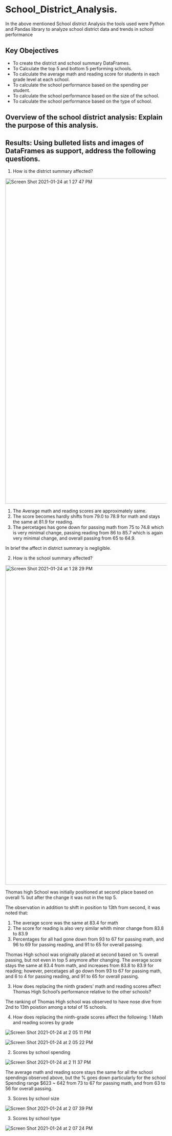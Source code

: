 # School_District_Analysis.
In the above mentioned School district Analysis the tools used were  Python and Pandas library to analyze school district data and trends in school performance
## Key Obejectives 
* To create the district and school summary DataFrames.
* To Calculate the top 5 and bottom 5 performing schools.
* To calculate the average math and reading score for students in each grade level at each school.
* To calculate the school performance based on the spending per student.
* To calculate the school performance based on the size of the school.
* To calculate the school performance based on the type of school.

## Overview of the school district analysis: Explain the purpose of this analysis.

## Results: Using bulleted lists and images of DataFrames as support, address the following questions.

1. How is the district summary affected?


<img width="1015" alt="Screen Shot 2021-01-24 at 1 27 47 PM" src="https://user-images.githubusercontent.com/75267605/105640113-31248580-5e4a-11eb-998d-dbebcb9bdd8b.png">


  1. The Average math and reading scores are approximately same. 
  2. The score becomes hardly shifts  from 79.0 to 78.9 for math and stays the same at 81.9 for reading. 
  3. The percetages has gone down for passing math from 75 to 74.8 which is very minimal change, passing reading from 86 to 85.7 which is again very minimal change, and overall  passing from 65 to 64.9.

In brief the affect in district summary is negligible.


2. How is the school summary affected?

<img width="997" alt="Screen Shot 2021-01-24 at 1 28 29 PM" src="https://user-images.githubusercontent.com/75267605/105640291-4352f380-5e4b-11eb-8f86-ffba2ac45dd2.png">

Thomas high School was initially positioned at second place based on overall % but after the change it was not in the top 5. 

The observation in addition to shift in position to 13th from second, it was noted that:
  1. The average score was the same at 83.4 for math
  2. The score for reading is also very similar whith minor change from 83.8 to 83.9
  3. Percentages for all had  gone down from 93 to 67 for passing math, and 96 to 69 for passing reading, and 91 to 65 for overall passing.

Thomas High school was originally placed at second based on % overall passing, but not even in top 5 anymore after changing. The average score stays the same at 83.4 from math, and increases from 83.8 to 83.9 for reading; however, percetages all go down from 93 to 67 for passing math, and 6 to 4 for passing reading, and 91 to 65 for overall passing.


3. How does replacing the ninth graders’ math and reading scores affect Thomas High School’s performance relative to the other schools?

The ranking of Thomas High school was observed to have nose dive from 2nd to 13th poistion among a total of 15 schools.


4. How does replacing the ninth-grade scores affect the following:
  1  Math and reading scores by grade
  
  
  ![Screen Shot 2021-01-24 at 2 05 11 PM](https://user-images.githubusercontent.com/75267605/105640845-54513400-5e4e-11eb-8a39-57e0f056ae7b.png)


![Screen Shot 2021-01-24 at 2 05 22 PM](https://user-images.githubusercontent.com/75267605/105640849-5ca96f00-5e4e-11eb-8f27-9c40a33e24da.png)


  2. Scores by school spending
  
  ![Screen Shot 2021-01-24 at 2 11 37 PM](https://user-images.githubusercontent.com/75267605/105640825-2370ff00-5e4e-11eb-969b-e8bfdf020b80.png)
  
  
  
  
  The average math and reading score stays the same for all the school spendings observed above, but the  % goes down particularly for the school Spending range $623 ~ 642 from 73 to 67 for passing math, and from 63 to 56 for overall passing.


  3. Scores by school size
  
  
  ![Screen Shot 2021-01-24 at 2 07 39 PM](https://user-images.githubusercontent.com/75267605/105640771-c2492b80-5e4d-11eb-87e2-e3b2c7555c18.png)

  3. Scores by school type
  
  ![Screen Shot 2021-01-24 at 2 07 24 PM](https://user-images.githubusercontent.com/75267605/105640790-e3118100-5e4d-11eb-8364-45e42813edad.png)
  
  





